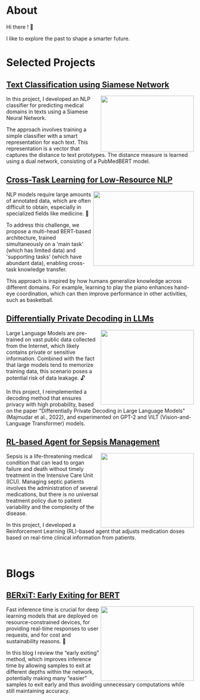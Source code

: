 # About 

Hi there ! 👋

I like to explore the past to shape a smarter future.

# Selected Projects

## [Text Classification using Siamese Network](https://github.com/OdedMous/Medical-Text-Classification) 
<img align="right" src="https://github.com/OdedMous/Medical-Transcriptions-Classification/blob/main/images/Medical_Transcription.jpg" width="250" height="150" />

In this project, I developed an NLP classifier for predicting medical domains in texts using a Siamese Neural Network.

The approach involves training a simple classifier with a smart representation for each text. This representation is a vector that captures the distance to text prototypes. The distance measure is learned using a dual network, consisting of a PubMedBERT model. 


## [Cross-Task Learning for Low-Resource NLP](https://github.com/OdedMous/Cross-Task-Learning-for-Low-Resource-NLP) 

<img align="right"  src="https://github.com/NivAm12/Enhancing-By-Subtasks-Components/assets/68702877/d672ae7a-e7ee-4443-88d7-3b8481e225ad" width="270" height="200" />


NLP models require large amounts of annotated data, which are often difficult to obtain, especially in specialized fields like medicine. 💊

To address this challenge, we propose a multi-head BERT-based architecture, trained simultaneously on a 'main task' (which has limited data) and 'supporting tasks' (which have abundant data), enabling cross-task knowledge transfer.

This approach is inspired by how humans generalize knowledge across different domains. For example, learning to play the piano enhances hand-eye coordination, which can then improve performance in other activities, such as basketball.


## [Differentially Private Decoding in LLMs](https://github.com/OdedMous/DP-Decoding-in-LLM) 


<img align="right"  src="https://github.com/user-attachments/assets/b3feb560-a025-4344-82d6-39c79814e5b8" width="250" height="200" />



Large Language Models are pre-trained on vast public data collected from the Internet, which likely contains private or sensitive information. Combined with the fact that large models tend to memorize training data, this scenario poses a potential risk of data leakage. 🔓

In this project, I reimplemented a decoding method that ensures privacy with high probability, based on the paper "Differentially Private Decoding in Large Language Models" (Majmudar et al., 2022), and experimented on GPT-2 and ViLT (Vision-and-Language Transformer) models. 

## [RL-based Agent for Sepsis Management](https://github.com/OdedMous/Sepsis-RL/tree/main) 

<img align="right"  src="https://github.com/user-attachments/assets/3cc5d42c-d0a9-4bb3-b058-3d4fbf09f74f" width="250" height="200" />

Sepsis is a life-threatening medical condition that can lead to organ failure and death without timely treatment in the Intensive Care Unit (ICU). Managing septic patients involves the administration of several medications, but there is no universal treatment policy due to patient variability and the complexity of the disease.

In this project, I developed a Reinforcement Learning (RL)-based agent that adjusts medication doses based on real-time clinical information from patients.

&nbsp;&nbsp;&nbsp;&nbsp;&nbsp;
&nbsp;&nbsp;&nbsp;&nbsp;&nbsp;
&nbsp;&nbsp;&nbsp;&nbsp;&nbsp;
&nbsp;&nbsp;&nbsp;&nbsp;&nbsp;

# Blogs

## [BERxiT: Early Exiting for BERT](https://towardsdatascience.com/berxit-early-exiting-for-bert-6f76b2f561c5/) 

<img align="right" src="https://github.com/user-attachments/assets/d840ec3c-b08e-4b76-a7ee-cf93728d8f3e" width="250" height="200" />

Fast inference time is crucial for deep learning models that are deployed on resource-constrained devices, for providing real-time responses to user requests, and for cost and sustainability reasons. 🌿

In this blog I review the “early exiting” method, which improves inference time by allowing samples to exit at different depths within the network, potentially making many “easier” samples to exit early and thus avoiding unnecessary computations while still maintaining accuracy.



